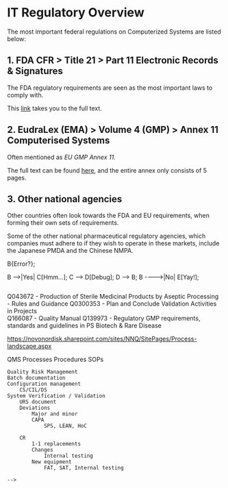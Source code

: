 # IT Regulatory Overview

The most important federal regulations on Computerized Systems are listed below:

## 1. FDA CFR > Title 21 > Part 11 Electronic Records & Signatures
The FDA regulatory requirements are seen as the most important laws to comply with.

This [link](https://www.ecfr.gov/current/title-21/chapter-I/subchapter-A/part-11) takes you to the full text.


## 2. EudraLex (EMA) > Volume 4 (GMP) > Annex 11 Computerised Systems
Often mentioned as _EU GMP Annex 11_.

The full text can be found [here](https://health.ec.europa.eu/system/files/2016-11/annex11_01-2011_en_0.pdf), 
and the entire annex only consists of 5 pages.

## 3. Other national agencies
Other countries often look towards the FDA and EU requirements, when forming their own sets of requirements.

Some of the other national pharmaceutical regulatory agencies, 
which companies must adhere to if they wish to operate in these markets, include the Japanese PMDA and the Chinese NMPA.



<!-- The high degree of desired regulatory controll of governmental agencies, mean that laws governing daily life on
pharmaceutical plants are very encompassing. This entails describing most actions through SOPs - Standard Operating Procedures. -->


<!-- _Software validation is part of the computerized systems validation (CSV) process._ -->

<!--
``` mermaid
graph LR
  A[Start] --> B{Error?};
  B -->|Yes| C[Hmm...];
  C --> D[Debug];
  D --> B;
  B ---->|No| E[Yay!];
```

```
Q043672 - Production of Sterile Medicinal Products by Aseptic Processing - Rules and Guidance
Q0300353 - Plan and Conclude Validation Activities in Projects	
Q166087​ - Quality Manual 
Q139973 - Regulatory GMP requirements, standards and guidelines in PS Biotech & Rare Disease

https://novonordisk.sharepoint.com/sites/NNQ/SitePages/Process-landscape.aspx

QMS
	Processes
	Procedures
		SOPs
	
	Quality Risk Management
	Batch documentation
	Configuration management
		CS/CIL/DS
	System Verification / Validation
		URS document
		Deviations
			Major and minor
			CAPA
				SPS, LEAN, HoC

		CR
			1-1 replacements
			Changes
				Internal testing
			New equipment
				FAT, SAT, Internal testing
```
-->